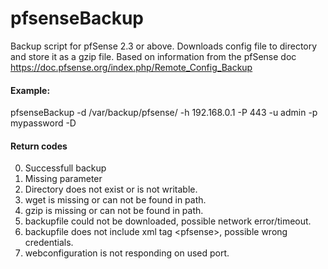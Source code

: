 # pfsenseBackup
Backup script for pfSense 2.3 or above. Downloads config file to directory and store it as a gzip file. Based on information from the pfSense doc https://doc.pfsense.org/index.php/Remote_Config_Backup

#### Example:
pfsenseBackup -d /var/backup/pfsense/ -h 192.168.0.1 -P 443 -u admin -p mypassword -D

#### Return codes
0) Successfull backup
1) Missing parameter
2) Directory does not exist or is not writable.
3) wget is missing or can not be found in path.
4) gzip is missing or can not be found in path.
5) backupfile could not be downloaded, possible network error/timeout.
6) backupfile does not include xml tag &lt;pfsense&gt;, possible wrong credentials.
7) webconfiguration is not responding on used port.
